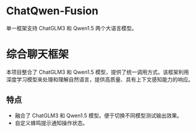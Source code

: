 # ChatQwen-Fusion
 单一框架支持 ChatGLM3 和 Qwen1.5 两个大语言模型。


# 综合聊天框架

本项目整合了 ChatGLM3 和 Qwen1.5 模型，提供了统一调用方式。该框架利用深度学习模型来处理和理解自然语言，提供高质量、具有上下文感知能力的响应。

## 特点

- 融合了 ChatGLM3 和 Qwen1.5 模型。便于切换不同模型测试输出效果。
- 自定义蜂鸣提示通知操作状态。
